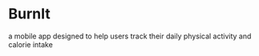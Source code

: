 # BurnIt
a mobile app designed to help users track their daily physical activity and calorie intake
